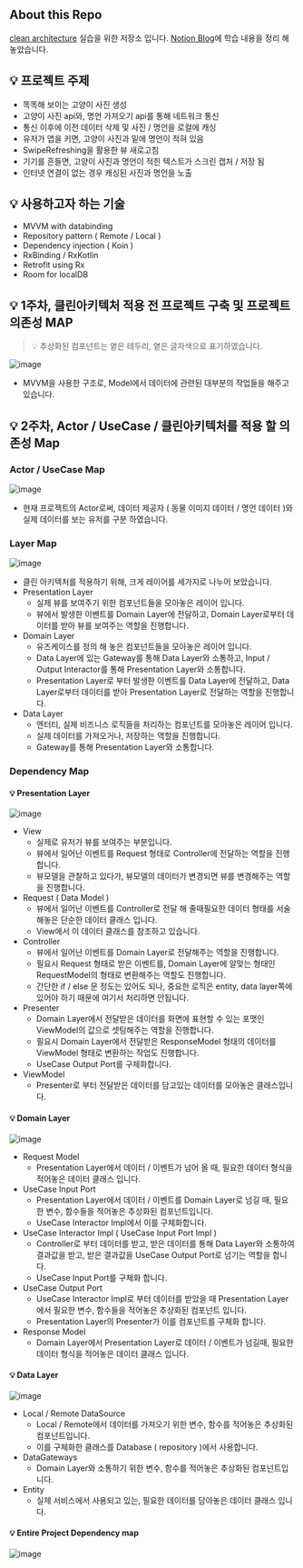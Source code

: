 ## About this Repo
[clean architecture](http://www.yes24.com/Product/Goods/77283734) 실습을 위한 저장소 입니다. [Notion Blog](https://www.notion.so/Clean-architecture-study-03b625e348d5446998313c8c22af964d)에 학습 내용을 정리 해 놓았습니다.

## 💡 프로젝트 주제

- 똑똑해 보이는 고양이 사진 생성
- 고양이 사진 api와, 명언 가져오기 api를 통해 네트워크 통신
- 통신 이후에 이전 데이터 삭제 및 사진 / 명언을 로컬에 캐싱
- 유저가 앱을 키면, 고양이 사진과 밑에 명언이 적혀 있음
- SwipeRefreshing을 활용한 뷰 새로고침
- 기기를 흔들면, 고양이 사진과 명언이 적힌 텍스트가 스크린 캡처 / 저장 됨
- 인터넷 연결이 없는 경우 캐싱된 사진과 명언을 노출

## 💡 사용하고자 하는 기술

- MVVM with databinding
- Repository pattern ( Remote / Local )
- Dependency injection ( Koin )
- RxBinding / RxKotlin
- Retrofit using Rx
- Room for localDB

## 💡 1주차, 클린아키텍처 적용 전 프로젝트 구축 및 프로젝트 의존성 MAP

> 💡 추상화된 컴포넌트는 옅은 테두리, 옅은 글자색으로 표기하였습니다.

![image](https://user-images.githubusercontent.com/22047559/123503908-f0e36080-d690-11eb-9f76-023173675aaf.png)

- MVVM을 사용한 구조로, Model에서 데이터에 관련된 대부분의 작업들을 해주고 있습니다.

## 💡 2주차, Actor / UseCase / 클린아키텍처를 적용 할 의존성 Map

### Actor / UseCase Map

![image](https://user-images.githubusercontent.com/22047559/123506470-53dbf400-d69f-11eb-947d-d614704ffc10.png)

- 현재 프로젝트의 Actor로써, 데이터 제공자 ( 동물 이미지 데이터 / 명언 데이터 )와 실제 데이터를 보는 유저를 구분 하였습니다.

### Layer Map

![image](https://user-images.githubusercontent.com/22047559/123503962-3b64dd00-d691-11eb-8470-73098163ee0f.png)

- 클린 아키텍처를 적용하기 위해, 크게 레이어를 세가지로 나누어 보았습니다.
- Presentation Layer
   - 실제 뷰를 보여주기 위한 컴포넌트들을 모아놓은 레이어 입니다.
   - 뷰에서 발생한 이벤트를 Domain Layer에 전달하고, Domain Layer로부터 데이터를 받아 뷰를 보여주는 역할을 진행합니다.
- Domain Layer
   - 유즈케이스를 정의 해 놓은 컴포넌트들을 모아놓은 레이어 입니다.
   - Data Layer에 있는 Gateway를 통해 Data Layer와 소통하고, Input / Output Interactor를 통해 Presentation Layer와 소통합니다.
   - Presentation Layer로 부터 발생한 이벤트를 Data Layer에 전달하고, Data Layer로부터 데이터를 받아 Presentation Layer로 전달하는 역할을 진행합니다.
- Data Layer
   - 엔터티, 실제 비즈니스 로직들을 처리하는 컴포넌트를 모아놓은 레이어 입니다.
   - 실제 데이터를 가져오거나, 저장하는 역할을 진행합니다.
   - Gateway를 통해 Presentation Layer와 소통합니다.

### Dependency Map

#### 💡 Presentation Layer
![image](https://user-images.githubusercontent.com/22047559/123503977-52a3ca80-d691-11eb-8ec5-e066d2756b71.png)

- View
   - 실제로 유저가 뷰를 보여주는 부분입니다.
   - 뷰에서 일어난 이벤트를 Request 형태로 Controller에 전달하는 역할을 진행합니다.
   - 뷰모델을 관찰하고 있다가, 뷰모델의 데이터가 변경되면 뷰를 변경해주는 역할을 진행합니다.
- Request ( Data Model )
   - 뷰에서 일어난 이벤트를 Controller로 전달 해 줄때필요한 데이터 형태를 서술해놓은 단순한 데이터 클래스 입니다.
   - View에서 이 데이터 클래스를 참조하고 있습니다.
- Controller
   - 뷰에서 일어난 이벤트를 Domain Layer로 전달해주는 역할을 진행합니다.
   - 필요시 Request 형태로 받은 이벤트를, Domain Layer에 알맞는 형태인 RequestModel의 형태로 변환해주는 역할도 진행합니다.
   - 간단한 if / else 문 정도는 있어도 되나, 중요한 로직은 entity, data layer쪽에 있어야 하기 때문에 여기서 처리하면 안됩니다.
- Presenter
   - Domain Layer에서 전달받은 데이터를 화면에 표현할 수 있는 포맷인 ViewModel의 값으로 셋팅해주는 역할을 진행합니다.
   - 필요시 Domain Layer에서 전달받은 ResponseModel 형태의 데이터를 ViewModel 형태로 변환하는 작업도 진행합니다.
   - UseCase Output Port를 구체화합니다.
- ViewModel
   - Presenter로 부터 전달받은 데이터를 담고있는 데이터를 모아놓은 클래스입니다.

#### 💡 Domain Layer

![image](https://user-images.githubusercontent.com/22047559/123503969-4a4b8f80-d691-11eb-8bfa-3c9aacf1bad2.png)

- Request Model
   - Presentation Layer에서 데이터 / 이벤트가 넘어 올 때, 필요한 데이터 형식을 적어놓은 데이터 클래스 입니다.
- UseCase Input Port
   - Presentation Layer에서 데이터 / 이벤트를 Domain Layer로 넘길 때, 필요한 변수, 함수들을 적어놓은 추상화된 컴포넌트입니다.
   - UseCase Interactor Impl에서 이를 구체화합니다.
- UseCase Interactor Impl ( UseCase Input Port Impl )
   - Controller로 부터 데이터를 받고, 받은 데이터를 통해 Data Layer와 소통하여 결과값을 받고, 받은 결과값을 UseCase Output Port로 넘기는 역할을 합니다.
   - UseCase Input Port를 구체화 합니다.
- UseCase Output Port
   - UseCase Interactor Impl로 부터 데이터를 받았을 때 Presentation Layer에서 필요한 변수, 함수들을 적어놓은 추상화된 컴포넌트 입니다.
   - Presentation Layer의 Presenter가 이를 컴포넌트를 구체화 합니다.
- Response Model
   - Domain Layer에서 Presentation Layer로 데이터 / 이벤트가 넘길때, 필요한 데이터 형식을 적어놓은 데이터 클래스 입니다.

#### 💡 Data Layer

![image](https://user-images.githubusercontent.com/22047559/123503953-27b97680-d691-11eb-950f-ff0394e43c60.png)

- Local / Remote DataSource
   - Local / Remote에서 데이터를 가져오기 위한 변수, 함수를 적어놓은 추상화된 컴포넌트입니다. 
   - 이를 구체화한 클래스를 Database ( repository )에서 사용합니다.   
- DataGateways
   - Domain Layer와 소통하기 위한 변수, 함수를 적어놓은 추상화된 컴포넌트입니다. 
- Entity
   - 실제 서비스에서 사용되고 있는, 필요한 데이터를 담아놓은 데이터 클래스 입니다.

#### 💡 Entire Project Dependency map

![image](https://user-images.githubusercontent.com/22047559/123504016-9c8cb080-d691-11eb-8f27-7796fc91d4f5.png)
